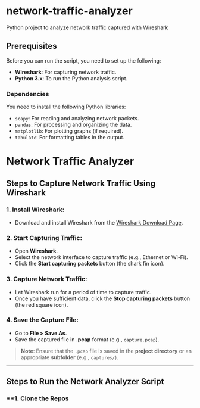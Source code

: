 # network-traffic-analyzer
Python project to analyze network traffic captured with Wireshark
## Prerequisites

Before you can run the script, you need to set up the following:

- **Wireshark**: For capturing network traffic.
- **Python 3.x**: To run the Python analysis script.

### Dependencies

You need to install the following Python libraries:

- `scapy`: For reading and analyzing network packets.
- `pandas`: For processing and organizing the data.
- `matplotlib`: For plotting graphs (if required).
- `tabulate`: For formatting tables in the output.


# Network Traffic Analyzer

## **Steps to Capture Network Traffic Using Wireshark**

### **1. Install Wireshark:**
- Download and install Wireshark from the [Wireshark Download Page](https://www.wireshark.org/download.html).

### **2. Start Capturing Traffic:**
- Open **Wireshark**.
- Select the network interface to capture traffic (e.g., Ethernet or Wi-Fi).
- Click the **Start capturing packets** button (the shark fin icon).

### **3. Capture Network Traffic:**
- Let Wireshark run for a period of time to capture traffic.
- Once you have sufficient data, click the **Stop capturing packets** button (the red square icon).

### **4. Save the Capture File:**
- Go to **File > Save As**.
- Save the captured file in **.pcap** format (e.g., `capture.pcap`).
  
> **Note**: Ensure that the `.pcap` file is saved in the **project directory** or an appropriate **subfolder** (e.g., `captures/`).

---

## **Steps to Run the Network Analyzer Script**

### **1. Clone the Repos

